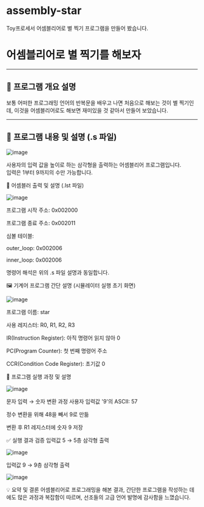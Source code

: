 # assembly-star
Toy프로세서 어셈블리어로 별 찍기 프로그램을 만들어 봤습니다.

# 어셈블리어로 별 찍기를 해보자
---

## 📌 프로그램 개요 설명

보통 어떠한 프로그래밍 언어의 반복문을 배우고 나면 처음으로 해보는 것이 별 찍기인데, 이것을 어셈블리어로도 해보면 재미있을 것 같아서 만들어 보았습니다.

---

## 🧾 프로그램 내용 및 설명 (.s 파일)

![image](https://github.com/user-attachments/assets/c0449459-9554-4287-a19e-b7b4e41081de)

사용자의 입력 값을 높이로 하는 삼각형을 출력하는 어셈블리어 프로그램입니다.  
입력은 1부터 9까지의 수만 가능합니다.

🧮 어셈블러 출력 및 설명 (.lst 파일)

![image](https://github.com/user-attachments/assets/d992724d-14bc-40e3-b1d5-e49471c8162d)

프로그램 시작 주소: 0x002000

프로그램 종료 주소: 0x002011

심볼 테이블:

outer_loop: 0x002006

inner_loop: 0x002006

명령어 해석은 위의 .s 파일 설명과 동일합니다.

🖼 기계어 프로그램 간단 설명 (시뮬레이터 실행 초기 화면)

![image](https://github.com/user-attachments/assets/d757a24d-fbfa-4d90-8f85-578f13af904e)

프로그램 이름: star

사용 레지스터: R0, R1, R2, R3

IR(Instruction Register): 아직 명령어 읽지 않아 0

PC(Program Counter): 첫 번째 명령어 주소

CCR(Condition Code Register): 초기값 0

🔄 프로그램 실행 과정 및 설명

![image](https://github.com/user-attachments/assets/9cdd249b-3108-45e2-8baf-49c249da69e2)

문자 입력 → 숫자 변환 과정
사용자 입력값 '9'의 ASCII: 57

정수 변환을 위해 48을 빼서 9로 만듦

변환 후 R1 레지스터에 숫자 9 저장

✅ 실행 결과 검증
입력값 5 → 5층 삼각형 출력

![image](https://github.com/user-attachments/assets/5053f553-9f54-4776-a942-69e4c2cafad1)

입력값 9 → 9층 삼각형 출력

![image](https://github.com/user-attachments/assets/b80c6df2-ff04-49f8-b216-c963cbea34f7)

💡 요약 및 결론
어셈블리어로 프로그래밍을 해본 결과, 간단한 프로그램을 작성하는 데에도 많은 과정과 복잡함이 따르며, 선조들의 고급 언어 발명에 감사함을 느꼈습니다.
